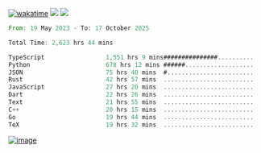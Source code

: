[![wakatime](https://wakatime.com/badge/user/00eead22-fb14-4dd0-ab8a-3625cafbd50d.svg)](https://wakatime.com/@00eead22-fb14-4dd0-ab8a-3625cafbd50d)
![](https://komarev.com/ghpvc/?username=flatypus)
![](https://pixel.flatypus.me/flatypus?type=tracker)
<!--START_SECTION:waka-->

```rust
From: 19 May 2023 - To: 17 October 2025

Total Time: 2,623 hrs 44 mins

TypeScript                 1,551 hrs 9 mins###############..........   58.79 %
Python                     678 hrs 12 mins ######...................   25.70 %
JSON                       75 hrs 40 mins  #........................   02.87 %
Rust                       42 hrs 57 mins  .........................   01.63 %
JavaScript                 27 hrs 20 mins  .........................   01.04 %
Dart                       22 hrs 26 mins  .........................   00.85 %
Text                       21 hrs 55 mins  .........................   00.83 %
C++                        20 hrs 15 mins  .........................   00.77 %
Go                         19 hrs 44 mins  .........................   00.75 %
TeX                        19 hrs 32 mins  .........................   00.74 %
```

<!--END_SECTION:waka-->
[<img alt="image" src="https://github.com/flatypus/flatypus/assets/68029599/0a302dc1-501c-43a0-ae8d-37ec4817f3bd">](https://flatypus.me)

